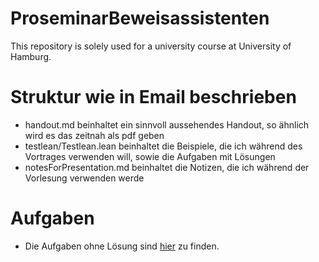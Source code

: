 # ProseminarBeweisassistenten
This repository is solely used for a university course at University of Hamburg.


# Struktur wie in Email beschrieben
- handout.md beinhaltet ein sinnvoll aussehendes Handout, so ähnlich wird es das zeitnah als pdf geben
- testlean/Testlean.lean beinhaltet die Beispiele, die ich während des Vortrages verwenden will, sowie die Aufgaben mit Lösungen
- notesForPresentation.md beinhaltet die Notizen, die ich während der Vorlesung verwenden werde

# Aufgaben
- Die Aufgaben ohne Lösung sind [hier](https://github.com/airberlin1/ProseminarBeweisassistentenAufgaben/tree/main) zu finden.
